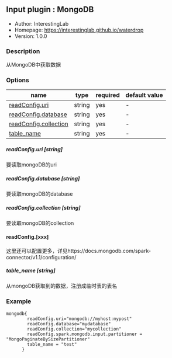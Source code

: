 ## Input plugin : MongoDB

* Author: InterestingLab
* Homepage: https://interestinglab.github.io/waterdrop
* Version: 1.0.0

### Description

从MongoDB中获取数据

### Options

| name | type | required | default value |
| --- | --- | --- | --- |
| [readConfig.uri](#readConfig.uri-string) | string | yes | - |
| [readConfig.database](#readConfig.database-string) | string | yes | - |
| [readConfig.collection](#readConfig.collection-string) | string | yes | - |
| [table_name](#table_name-string) | string | yes | - |


##### readConfig.uri [string]

要读取mongoDB的uri

##### readConfig.database [string]

要读取mongoDB的database

##### readConfig.collection [string]

要读取mongoDB的collection

#### readConfig.[xxx]

这里还可以配置更多，详见https://docs.mongodb.com/spark-connector/v1.1/configuration/

##### table_name [string]

从mongoDB获取到的数据，注册成临时表的表名



### Example

```
mongodb{
        readConfig.uri="mongodb://myhost:mypost"
        readConfig.database="mydatabase"
        readConfig.collection="mycollection"
        readConfig.spark.mongodb.input.partitioner = "MongoPaginateBySizePartitioner"
        table_name = "test"
      }
```
